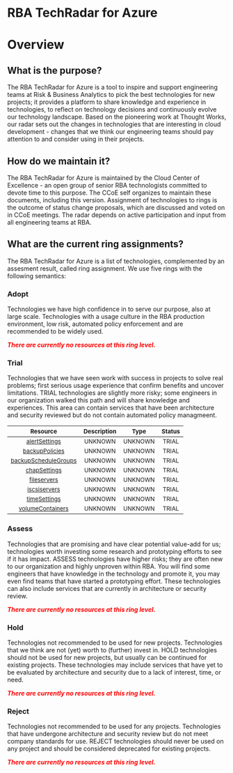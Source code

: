 
RBA TechRadar for Azure
=======================

# Overview

## What is the purpose?


The RBA TechRadar for Azure is a tool to inspire and support engineering teams at Risk & Business Analytics to pick the best technologies for new projects; it provides a platform to share knowledge and experience in technologies, to reflect on technology decisions and continuously evolve our technology landscape.  Based on the pioneering work at Thought Works, our radar sets out the changes in technologies that are interesting in cloud development - changes that we think our engineering teams should pay attention to and consider using in their projects.
## How do we maintain it?


The RBA TechRadar for Azure is maintained by the Cloud Center of Excellence - an open group of senior RBA technologists committed to devote time to this purpose.  The CCoE self organizes to maintain these documents, including this version.  Assignment of technologies to rings is the outcome of status change proposals, which are discussed and voted on in CCoE meetings.  The radar depends on active participation and input from all engineering teams at RBA.
## What are the current ring assignments?


The RBA TechRadar for Azure is a list of technologies, complemented by an assesment result, called ring assignment.  We use five rings with the following semantics:
### Adopt


Technologies we have high confidence in to serve our purpose, also at large scale.  Technologies with a usage culture in the RBA production environment, low risk, automated policy enforcement and are recommended to be widely used.  
  
***<font color="red"> There are currently no resources at this ring level. </font>***
### Trial


Technologies that we have seen work with success in projects to solve real problems;  first serious usage experience that confirm benefits and uncover limitations.  TRIAL technologies are slightly more risky; some engineers in our organization walked this path and will share knowledge and experiences.  This area can contain services that have been architecture and security reviewed but do not contain automated policy managmeent.  

|<sub>Resource</sub>|<sub>Description</sub>|<sub>Type</sub>|<sub>Status</sub>|
| :---: | :---: | :---: | :---: |
|<sub>[alertSettings](https://github.com/openrba/python-azure-techradar/tree/master/Microsoft.DBforPostgreSQL/managers/devices/alertSettings)</sub>|<sub>UNKNOWN</sub>|<sub>UNKNOWN</sub>|<sub>TRIAL</sub>|
|<sub>[backupPolicies](https://github.com/openrba/python-azure-techradar/tree/master/Microsoft.DBforPostgreSQL/managers/devices/backupPolicies)</sub>|<sub>UNKNOWN</sub>|<sub>UNKNOWN</sub>|<sub>TRIAL</sub>|
|<sub>[backupScheduleGroups](https://github.com/openrba/python-azure-techradar/tree/master/Microsoft.DBforPostgreSQL/managers/devices/backupScheduleGroups)</sub>|<sub>UNKNOWN</sub>|<sub>UNKNOWN</sub>|<sub>TRIAL</sub>|
|<sub>[chapSettings](https://github.com/openrba/python-azure-techradar/tree/master/Microsoft.DBforPostgreSQL/managers/devices/chapSettings)</sub>|<sub>UNKNOWN</sub>|<sub>UNKNOWN</sub>|<sub>TRIAL</sub>|
|<sub>[fileservers](https://github.com/openrba/python-azure-techradar/tree/master/Microsoft.DBforPostgreSQL/managers/devices/fileservers)</sub>|<sub>UNKNOWN</sub>|<sub>UNKNOWN</sub>|<sub>TRIAL</sub>|
|<sub>[iscsiservers](https://github.com/openrba/python-azure-techradar/tree/master/Microsoft.DBforPostgreSQL/managers/devices/iscsiservers)</sub>|<sub>UNKNOWN</sub>|<sub>UNKNOWN</sub>|<sub>TRIAL</sub>|
|<sub>[timeSettings](https://github.com/openrba/python-azure-techradar/tree/master/Microsoft.DBforPostgreSQL/managers/devices/timeSettings)</sub>|<sub>UNKNOWN</sub>|<sub>UNKNOWN</sub>|<sub>TRIAL</sub>|
|<sub>[volumeContainers](https://github.com/openrba/python-azure-techradar/tree/master/Microsoft.DBforPostgreSQL/managers/devices/volumeContainers)</sub>|<sub>UNKNOWN</sub>|<sub>UNKNOWN</sub>|<sub>TRIAL</sub>|

### Assess


Technologies that are promising and have clear potential value-add for us; technologies worth investing some research and prototyping efforts to see if it has impact.  ASSESS technologies have higher risks;  they are often new to our organization and highly unproven within RBA.  You will find some engineers that have knowledge in the technology and promote it, you may even find teams that have started a prototyping effort.  These technologies can also include services that are currently in architecture or security review.  
  
***<font color="red"> There are currently no resources at this ring level. </font>***
### Hold


Technologies not recommended to be used for new projects. Technologies that we think are not (yet) worth to (further) invest in.  HOLD technologies should not be used for new projects, but usually can be continued for existing projects.  These technologies may include services that have yet to be evaluated by architecture and security due to a lack of interest, time, or need.  
  
***<font color="red"> There are currently no resources at this ring level. </font>***
### Reject


Technologies not recommended to be used for any projects. Technologies that have undergone architecture and security review but do not meet company standards for use.  REJECT technologies should never be used on any project and should be considered deprecated for existing projects.  
  
***<font color="red"> There are currently no resources at this ring level. </font>***